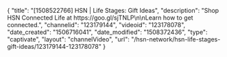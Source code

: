 {
    "title": "[1508522766] HSN | Life Stages: Gift Ideas",
    "description": "Shop HSN Connected Life at https:\/\/goo.gl\/sjTNLP\n\nLearn how to get connected.",
    "channelid": "123179144",
    "videoid": "123178078",
    "date_created": "1506716041",
    "date_modified": "1508372436",
    "type": "captivate",
    "layout": "channelVideo",
    "url": "\/hsn-network\/hsn-life-stages-gift-ideas\/123179144-123178078"
}